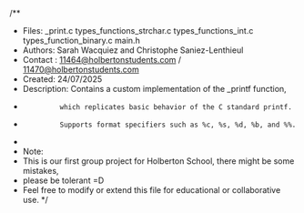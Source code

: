 /**
 * Files: _print.c types_functions_strchar.c types_functions_int.c types_function_binary.c main.h
 * Authors: Sarah Wacquiez and Christophe Saniez-Lenthieul
 * Contact : 11464@holbertonstudents.com / 11470@holbertonstudents.com
 * Created: 24/07/2025
 * Description: Contains a custom implementation of the _printf function,
 *              which replicates basic behavior of the C standard printf.
 *              Supports format specifiers such as %c, %s, %d, %b, and %%.
 *
 * Note:
 * This is our first group project for Holberton School, there might be some mistakes, 
 * please be tolerant =D
 * Feel free to modify or extend this file for educational or collaborative use.
 */
